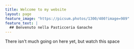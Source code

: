 ```yaml
---
title: Welcome to my website
layout: page
feature_image: "https://picsum.photos/1300/400?image=989"
feature_text: |
  ## Benvenuto nella Pasticceria Ganache
---
```


There isn't much going on here yet, but watch this space
